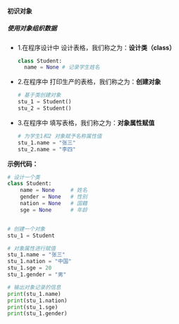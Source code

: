 #### 初识对象



##### 使用对象组织数据

- 1.在程序设计中 设计表格，我们称之为：**设计类（class）**

  ```python
  class Student:
  	name = None	# 记录学生姓名
  ```

- 2.在程序中 打印生产的表格，我们称之为：**创建对象**

  ```python
  # 基于类创建对象
  stu_1 = Student()
  stu_2 = Student()
  ```

- 3.在程序中 填写表格，我们称之为：**对象属性赋值**

  ```python
  # 为学生1和2 对象赋予名称属性值
  stu_1.name = "张三"
  stu_2.name = "李四"
  ```



**示例代码：**

```python
# 设计一个类
class Student:
    name = None  	# 姓名
    gender = None   # 性别
    nation = None   # 国籍
    sge = None  	# 年龄


# 创建一个对象
stu_1 = Student

# 对象属性进行赋值
stu_1.name = "张三"
stu_1.nation = "中国"
stu_1.sge = 20
stu_1.gender = "男"

# 输出对象记录的信息
print(stu_1.name)
print(stu_1.nation)
print(stu_1.sge)
print(stu_1.gender)
```

